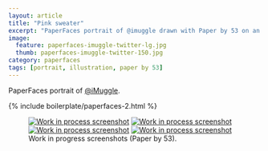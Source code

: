 ```yaml
---
layout: article
title: "Pink sweater"
excerpt: "PaperFaces portrait of @imuggle drawn with Paper by 53 on an iPad."
image: 
  feature: paperfaces-imuggle-twitter-lg.jpg
  thumb: paperfaces-imuggle-twitter-150.jpg
category: paperfaces
tags: [portrait, illustration, paper by 53]
---
```


PaperFaces portrait of [@iMuggle](http://twitter.com/iMuggle).

{% include boilerplate/paperfaces-2.html %}

<figure class="half">
	<a href="{{ site.url }}/images/paperfaces-imuggle-process-1-lg.jpg"><img src="{{ site.url }}/images/paperfaces-imuggle-process-1-600.jpg" alt="Work in process screenshot"></a>
	<a href="{{ site.url }}/images/paperfaces-imuggle-process-2-lg.jpg"><img src="{{ site.url }}/images/paperfaces-imuggle-process-2-600.jpg" alt="Work in process screenshot"></a>
	<a href="{{ site.url }}/images/paperfaces-imuggle-process-3-lg.jpg"><img src="{{ site.url }}/images/paperfaces-imuggle-process-3-600.jpg" alt="Work in process screenshot"></a>
	<a href="{{ site.url }}/images/paperfaces-imuggle-process-4-lg.jpg"><img src="{{ site.url }}/images/paperfaces-imuggle-process-4-600.jpg" alt="Work in process screenshot"></a>
	<figcaption>Work in progress screenshots (Paper by 53).</figcaption>
</figure>